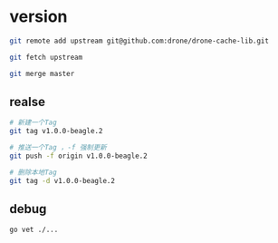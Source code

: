 # version

<!-- https://github.com/drone/drone-cache-lib -->

```bash
git remote add upstream git@github.com:drone/drone-cache-lib.git

git fetch upstream

git merge master
```

## realse

```bash
# 新建一个Tag
git tag v1.0.0-beagle.2

# 推送一个Tag ，-f 强制更新
git push -f origin v1.0.0-beagle.2

# 删除本地Tag
git tag -d v1.0.0-beagle.2
```

## debug

```bash
go vet ./...
```
